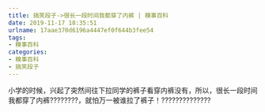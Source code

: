 ```yaml
---
title: 搞笑段子->很长一段时间我都穿了内裤 | 糗事百科
date: 2019-11-17 18:35:51
urlname: 17aae370d6196a4447ef0f644b3fee54
tags: 
- 糗事百科
categories:
- 糗事百科
- 搞笑段子
---
```

小学的时候，兴起了突然间往下拉同学的裤子看穿内裤没有，所以，很长一段时间我都穿了内裤????????，就怕万一被谁拉了裤子！??????????????


